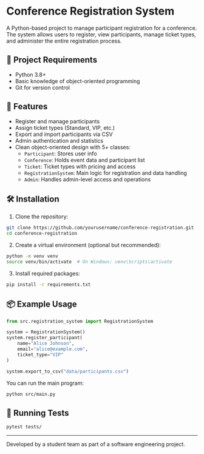 # Conference Registration System

A Python-based project to manage participant registration for a conference. The system allows users to register, view participants, manage ticket types, and administer the entire registration process.

## 🔧 Project Requirements

- Python 3.8+
- Basic knowledge of object-oriented programming
- Git for version control

## 🚀 Features

- Register and manage participants
- Assign ticket types (Standard, VIP, etc.)
- Export and import participants via CSV
- Admin authentication and statistics
- Clean object-oriented design with 5+ classes:
  - `Participant`: Stores user info
  - `Conference`: Holds event data and participant list
  - `Ticket`: Ticket types with pricing and access
  - `RegistrationSystem`: Main logic for registration and data handling
  - `Admin`: Handles admin-level access and operations

## 🛠️ Installation

1. Clone the repository:

```bash
git clone https://github.com/yourusername/conference-registration.git
cd conference-registration
```

2. Create a virtual environment (optional but recommended):

```bash
python -m venv venv
source venv/bin/activate  # On Windows: venv\Scripts\activate
```

3. Install required packages:

```bash
pip install -r requirements.txt
```

## 📦 Example Usage

```python
from src.registration_system import RegistrationSystem

system = RegistrationSystem()
system.register_participant(
    name="Alice Johnson",
    email="alice@example.com",
    ticket_type="VIP"
)

system.export_to_csv("data/participants.csv")
```

You can run the main program:

```bash
python src/main.py
```

## 🧪 Running Tests

```bash
pytest tests/
```

---

Developed by a student team as part of a software engineering project.
